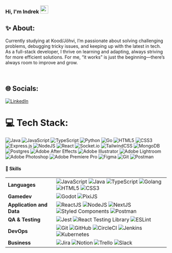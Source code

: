 ### Hi, I'm Indrek <img src="https://media.giphy.com/media/hvRJCLFzcasrR4ia7z/giphy.gif" width="25px">

## ✨ About:
Currently studying at Kood/Jõhvi, I’m passionate about solving challenging problems, debugging tricky issues, and keeping up with the latest in tech. As a full-stack developer, I thrive on learning and adapting, always striving for more efficient solutions. For me, “it works” is just the beginning—there’s always room to improve and grow.

 <br>
 
 ## 🌐 Socials:
 [![LinkedIn](https://img.shields.io/badge/LinkedIn-%230077B5.svg?logo=linkedin&logoColor=white)](https://linkedin.com/in/indrekjurves) 
 
 # 💻 Tech Stack:
 ![Java](https://img.shields.io/badge/java-%23ED8B00.svg?style=for-the-badge&logo=openjdk&logoColor=white) ![JavaScript](https://img.shields.io/badge/javascript-%23323330.svg?style=for-the-badge&logo=javascript&logoColor=%23F7DF1E) ![TypeScript](https://img.shields.io/badge/typescript-%23007ACC.svg?style=for-the-badge&logo=typescript&logoColor=white) ![Python](https://img.shields.io/badge/python-3670A0?style=for-the-badge&logo=python&logoColor=ffdd54) ![Go](https://img.shields.io/badge/go-%2300ADD8.svg?style=for-the-badge&logo=go&logoColor=white) ![HTML5](https://img.shields.io/badge/html5-%23E34F26.svg?style=for-the-badge&logo=html5&logoColor=white) ![CSS3](https://img.shields.io/badge/css3-%231572B6.svg?style=for-the-badge&logo=css3&logoColor=white) ![Express.js](https://img.shields.io/badge/express.js-%23404d59.svg?style=for-the-badge&logo=express&logoColor=%2361DAFB) ![NodeJS](https://img.shields.io/badge/node.js-6DA55F?style=for-the-badge&logo=node.js&logoColor=white) ![React](https://img.shields.io/badge/react-%2320232a.svg?style=for-the-badge&logo=react&logoColor=%2361DAFB) ![Socket.io](https://img.shields.io/badge/Socket.io-black?style=for-the-badge&logo=socket.io&badgeColor=010101) ![TailwindCSS](https://img.shields.io/badge/tailwindcss-%2338B2AC.svg?style=for-the-badge&logo=tailwind-css&logoColor=white) ![MongoDB](https://img.shields.io/badge/MongoDB-%234ea94b.svg?style=for-the-badge&logo=mongodb&logoColor=white) ![Postgres](https://img.shields.io/badge/postgres-%23316192.svg?style=for-the-badge&logo=postgresql&logoColor=white) ![Adobe After Effects](https://img.shields.io/badge/Adobe%20After%20Effects-9999FF.svg?style=for-the-badge&logo=Adobe%20After%20Effects&logoColor=white) ![Adobe Illustrator](https://img.shields.io/badge/adobe%20illustrator-%23FF9A00.svg?style=for-the-badge&logo=adobe%20illustrator&logoColor=white) ![Adobe Lightroom](https://img.shields.io/badge/Adobe%20Lightroom-31A8FF.svg?style=for-the-badge&logo=Adobe%20Lightroom&logoColor=white) ![Adobe Photoshop](https://img.shields.io/badge/adobe%20photoshop-%2331A8FF.svg?style=for-the-badge&logo=adobe%20photoshop&logoColor=white) ![Adobe Premiere Pro](https://img.shields.io/badge/Adobe%20Premiere%20Pro-9999FF.svg?style=for-the-badge&logo=Adobe%20Premiere%20Pro&logoColor=white) ![Figma](https://img.shields.io/badge/figma-%23F24E1E.svg?style=for-the-badge&logo=figma&logoColor=white) ![Git](https://img.shields.io/badge/git-%23F05033.svg?style=for-the-badge&logo=git&logoColor=white) ![Postman](https://img.shields.io/badge/Postman-FF6C37?style=for-the-badge&logo=postman&logoColor=white)


#### 🌱 Skills
 
 |                          |                                                                                                                                                                                                                                                                                                                                                                                                                                                                                                                                                                                      |
 | ------------------------ | ------------------------------------------------------------------------------------------------------------------------------------------------------------------------------------------------------------------------------------------------------------------------------------------------------------------------------------------------------------------------------------------------------------------------------------------------------------------------------------------------------------------------------------------------------------------------------------ |
 | **Languages**            | ![JavaScript](https://img.shields.io/badge/-JavaScript-EDD222?style=flat&logo=javascript&logoColor=white) ![Java](https://img.shields.io/badge/-Java-007396?style=flat&logo=java&logoColor=white) ![TypeScript](https://img.shields.io/badge/-TypeScript-3178C6?style=flat&logo=typescript&logoColor=white) ![Golang](https://img.shields.io/badge/-Go-00ADD8?style=flat&logo=go&logoColor=white) ![HTML5](https://img.shields.io/badge/-HTML5-E34F26?style=flat&logo=html5&logoColor=white) ![CSS3](https://img.shields.io/badge/-CSS3-1572B6?style=flat&logo=css3&logoColor=white) |
 | **Gamedev**              | ![Godot](https://img.shields.io/badge/-Godot-58B2E5?style=flat&logo=godot-engine&logoColor=white) ![PixiJS](https://img.shields.io/badge/-PixiJS-00BFFF?style=flat&logo=pixijs&logoColor=white)                                                                                                                                                                                                                                                                                                                                                                                      |
 | **Application and Data** | ![ReactJS](https://img.shields.io/badge/-ReactJS-51CBF2?style=flat&logo=react&logoColor=white) ![NodeJS](https://img.shields.io/badge/-NodeJS-6EBF20?style=flat&logo=node.js&logoColor=white) ![NextJS](https://img.shields.io/badge/-Next.js-000000?style=flat&logo=next.js&logoColor=white) ![Styled Components](https://img.shields.io/badge/-Styled%20Components-DB7093?style=flat&logo=styled-components&logoColor=white) ![Postman](https://img.shields.io/badge/-Postman-FF6C37?style=flat&logo=postman&logoColor=white)                                                      |
 | **QA & Testing**         | ![Jest](https://img.shields.io/badge/-Jest-C21325?style=flat&logo=jest&logoColor=white) ![React Testing Library](https://img.shields.io/badge/-React%20Testing%20Library-e9554d?style=flat&logo=octopusdeploy&logoColor=white) ![ESLint](https://img.shields.io/badge/-ESLint-4B32C3?style=flat&logo=eslint&logoColor=white)                                                                                                                                                                                                                                                         |
 | **DevOps**               | ![Git](https://img.shields.io/badge/-Git-F05032?style=flat&logo=git&logoColor=white) ![GitHub](https://img.shields.io/badge/-Github-181717?style=flat&logo=github&logoColor=white) ![CircleCI](https://img.shields.io/badge/-CircleCI-343434?style=flat&logo=circleci&logoColor=white) ![Jenkins](https://img.shields.io/badge/-Jenkins-D24939?style=flat&logo=jenkins&logoColor=white) ![Kubernetes](https://img.shields.io/badge/-Kubernetes-326CE5?style=flat&logo=kubernetes&logoColor=white)                                                                                    |
 | **Business**             | ![Jira](https://img.shields.io/badge/-Jira-0052CC?style=flat&logo=jira&logoColor=white) ![Notion](https://img.shields.io/badge/-Notion-black?style=flat&logo=notion&logoColor=white) ![Trello](https://img.shields.io/badge/-Trello-0079BF?style=flat&logo=trello&logoColor=white) ![Slack](https://img.shields.io/badge/-Slack-4A154B?style=flat&logo=slack&logoColor=white)                                                                                                                                                                                                        |
